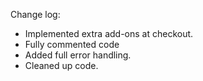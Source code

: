 Change log:
- Implemented extra add-ons at checkout.
- Fully commented code
- Added full error handling.
- Cleaned up code.